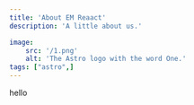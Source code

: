 ```yaml
---
title: 'About EM Reaact'
description: 'A little about us.'

image:
    src: '/1.png' 
    alt: 'The Astro logo with the word One.'
tags: ["astro",]
---
```


hello
